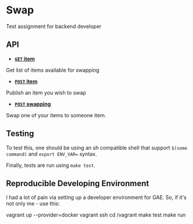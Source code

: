 # Swap

Test assignment for backend developer

API
---

- **[<code>GET</code> item](#api)**

Get list of items available for swapping 

- **[<code>POST</code> item](#api)**

Publish an item you wish to swap 

- **[<code>POST</code> swapping](#api)**

Swap one of your items to someone item. 


Testing
-------

To test this, one should be using an sh compatible shell that support
`$(some command)` and `export ENV_VAR=` syntax.

Finally, tests are run using `make test`.


Reproducible Developing Environment
-----------------------------------

I had a lot of pain via setting up a developer environment for GAE. So, if it's not only me - use this:

vagrant up --provider=docker
vagrant ssh
cd /vagrant
make test
make run
